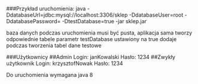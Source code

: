 ###Przykład uruchomienia:
    java -DdatabaseUrl=jdbc:mysql://localhost:3306/sklep -DdatabaseUser=root -DdatabasePassword= -DtestDatabase=true -jar sklep.jar

baza danych podczas uruchomienia musi być pusta, aplikacja sama tworzy odpowiednie tabele
parametr testDatabase ustawiony na true dodaje podczas tworzenia tabel dane testowe

###Użytkownicy
##Admin
    Login: janKowalski
    Hasło: 1234
##Zwykły użytkownik
    Login: krzysztofNowak
    Hasło: 1234

Do uruchomienia wymagana java 8